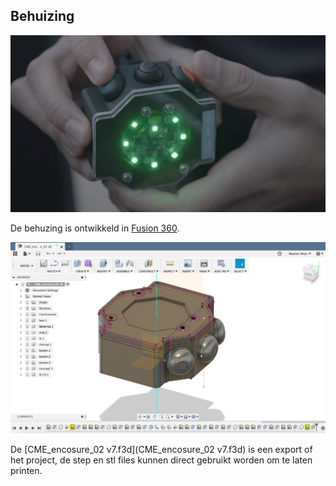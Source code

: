 ## Behuizing

![smartlight](../../screenshots/fietslicht-still04.png)

De behuzing is ontwikkeld in [Fusion 360](https://www.autodesk.com/products/fusion-360/overview).

![smartlight](screenshot_enclosure.png)


De [CME\_encosure\_02 v7.f3d](CME\_encosure\_02 v7.f3d) is een export of het project, de step en stl files kunnen direct gebruikt worden om te laten printen.
